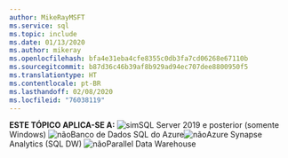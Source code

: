 ```yaml
---
author: MikeRayMSFT
ms.service: sql
ms.topic: include
ms.date: 01/13/2020
ms.author: mikeray
ms.openlocfilehash: bfa4e31eba4cfe8355c0db3fa7cd06268e67110b
ms.sourcegitcommit: b87d36c46b39af8b929ad94ec707dee8800950f5
ms.translationtype: HT
ms.contentlocale: pt-BR
ms.lasthandoff: 02/08/2020
ms.locfileid: "76038119"
---
```

<Token>**ESTE TÓPICO APLICA-SE A:** ![sim](media/yes.png)SQL Server 2019 e posterior (somente Windows) ![não](media/no.png)Banco de Dados SQL do Azure![não](media/no.png)Azure Synapse Analytics (SQL DW) ![não](media/no.png)Parallel Data Warehouse </Token>

